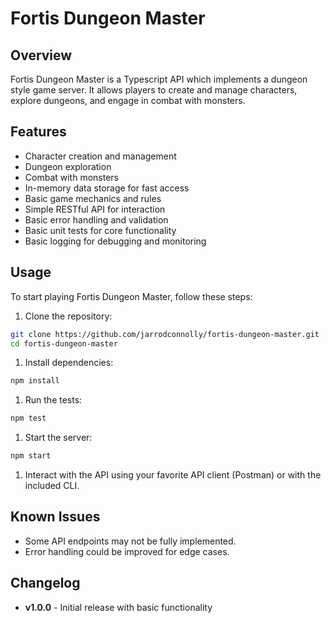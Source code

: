 # Fortis Dungeon Master

## Overview

Fortis Dungeon Master is a Typescript API which implements a dungeon style game server. It allows players to create and manage characters, explore dungeons, and engage in combat with monsters.

## Features

- Character creation and management
- Dungeon exploration
- Combat with monsters
- In-memory data storage for fast access
- Basic game mechanics and rules
- Simple RESTful API for interaction
- Basic error handling and validation
- Basic unit tests for core functionality
- Basic logging for debugging and monitoring

## Usage

To start playing Fortis Dungeon Master, follow these steps:

1. Clone the repository:

```bash
git clone https://github.com/jarrodconnolly/fortis-dungeon-master.git
cd fortis-dungeon-master
```

1. Install dependencies:

```bash
npm install
```

1. Run the tests:

```bash
npm test
```

1. Start the server:

```bash
npm start
```

1. Interact with the API using your favorite API client (Postman) or with the included CLI.

## Known Issues

- Some API endpoints may not be fully implemented.
- Error handling could be improved for edge cases.

## Changelog

- **v1.0.0** - Initial release with basic functionality
